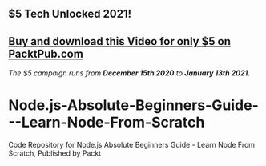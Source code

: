 ## $5 Tech Unlocked 2021!
[Buy and download this Video for only $5 on PacktPub.com](https://www.packtpub.com/product/node-js-absolute-beginners-guide-learn-node-from-scratch-video/9781838987961)
-----
*The $5 campaign         runs from __December 15th 2020__ to __January 13th 2021.__*

# Node.js-Absolute-Beginners-Guide---Learn-Node-From-Scratch
Code Repository for Node.js Absolute Beginners Guide - Learn Node From Scratch, Published by Packt
